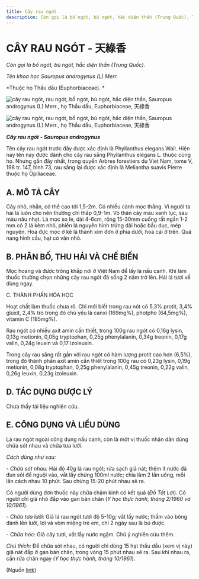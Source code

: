 ```yaml
---
title: Cây rau ngót
description: Còn gọi là bồ ngót, bù ngót, hắc diện thần (Trung Quốc). Tên khoa học Sauropus androgynus (L) Merr. Thuộc họ Thầu dầu (Euphorbiaceae). 
---
```

# CÂY RAU NGÓT - 天綠香

*Còn gọi là bồ ngót, bù ngót, hắc diện thần (Trung Quốc).*

*Tên khoa học Sauropus androgynus (L) Merr.*

*Thuộc họ Thầu dầu (Euphorbiaceae). *

![cây rau ngót, rau ngót, bồ ngót, bù ngót, hắc diện thần, Sauropus androgynus \(L\) Merr., họ Thầu dầu, Euphorbiaceae, 天綠香](/imgs/do-tat-loi/ctvvtvn/cay-rau-ngot.jpg)

![cây rau ngót, rau ngót, bồ ngót, bù ngót, hắc diện thần, Sauropus androgynus \(L\) Merr., họ Thầu dầu, Euphorbiaceae, 天綠香](/imgs/do-tat-loi/ctvvtvn/cay-rau-ngot-2.jpg)

***Cây rau ngót - Sauropus androgynus***

Tên cây rau ngót trước đây được xác định là Phyllanthus elegans Wall. Hiện nay tên nay được dành cho cây rau sắng Phyllanthus elegans L. thuộc cùng họ. Nhưng gần đây nhất, trong quyển Arbres forestiers du Viet Nam, tome V, 198 tr. 147, hình 73, rau sắng lại được xác định là Meliantha suavis Pierre thuộc họ Opiliaceae.

## A. MÔ TẢ CÂY

Cây nhỏ, nhẵn, có thể cao tới 1,5-2m. Có nhiều cành mọc thẳng. Vì người ta hái lá luôn cho nên thường chỉ thấp 0,9-1m. Vỏ thân cây màu xanh lục, sau màu nâu nhạt. Lá mọc so le, dài 4-6cm, rộng 15-30mm cuống rất ngắn 1-2 mm có 2 lá kèm nhỏ, phiến lá nguyên hình trứng dài hoặc bầu dục, mép nguyên. Hoa đực mọc ở kẽ lá thành xim đơn ở phía dưới, hoa cái ở trên. Quả nang hình cầu, hạt có vân nhỏ.

## B. PHÂN BỐ, THU HÁI VÀ CHẾ BIẾN

Mọc hoang và được trồng khắp nơi ở Việt Nam để lấy lá nấu canh. Khi làm thuốc thường chọn những cây rau ngót đã sống 2 năm trở lên. Hái lá tươi về dùng ngay.

C. THÀNH PHẦN HÓA HỌC

Hoạt chất làm thuốc chưa rõ. Chỉ mới biết trong rau nót có 5,3% protit, 3,4% gluxit, 2,4% tro trong đó chủ yếu là canxi (169mg%), photpho (64,5mg%), vitamin C (185mg%).

Rau ngót có nhiều axit amin cần thiết, trong 100g rau ngót có 0,16g lysin, 0,13g metionin, 0,05g tryptophan, 0,25g phenylalanin, 0,34g treonin, 0,17g valin, 0,24g leuxin và 0,17 izoleuxin.

Trong cây rau sắng rất gần với rau ngót có hàm lượng protit cao hơn (6,5%), trong đó thành phần axit amin cần thiết trong 100g rau có 0,23g lysin, 0,19g metionin, 0,08g tryptophan, 0,25g phenylalanin, 0,45g treonin, 0,22g valin, 0,26g leuxin, 0,23g izoleuxin.

## D. TÁC DỤNG DƯỢC LÝ

Chưa thấy tài liệu nghiên cứu.

## E. CÔNG DỤNG VÀ LIỀU DÙNG

Lá rau ngót ngoài công dụng nấu canh, còn là một vị thuốc nhân dân dùng chữa sót nhau và chữa tưa lưỡi.

*Cách dùng như sau:*

*- Chữa sót nhau:* Hái độ 40g lá rau ngót; rửa sạch giã nát; thêm ít nước đã đun sôi để nguội vào, vắt lấy chừng 100ml nước; chia làm 2 lần uống, mỗi lần cách nhau 10 phút. Sau chừng 15-20 phút nhau sẽ ra.

Có người dùng đơn thuốc này chữa chậm kinh có kết quả (*Đỗ Tất Lợi*). Có người chỉ giã nhỏ đắp vào gan bàn chân (*Y học thực hành, tháng 2/1960 và 10/1961*).

*- Chữa tưa lưỡi:* Giã lá rau ngót tươi độ 5-10g; vắt lấy nước; thấm vào bông đánh lên lưỡi, lợi và vòm miệng trẻ em, chỉ 2 ngày sau là bú được.

*- Chữa hóc:* Giã cây tươi, vắt lấy nước ngậm. Chú ý nghiên cứu thêm.

*Chú thích:* Để chữa sót nhau, có người chỉ dùng 15 hạt thầu dầu (xem vị này) giã nát đắp ở gan bàn chân, trong vòng 15 phút nhau sẽ ra. Sau khi nhau ra, cần rửa chân ngay (*Y học thực hành, tháng 10/1961*).

(Nguồn <a href="http://www.thuocvuonnha.com/nhung-cay-thuoc-va-vi-thuoc-viet-nam/ket-qua-tra-cuu/cay-rau-ngot" target="_blank">link</a>)
